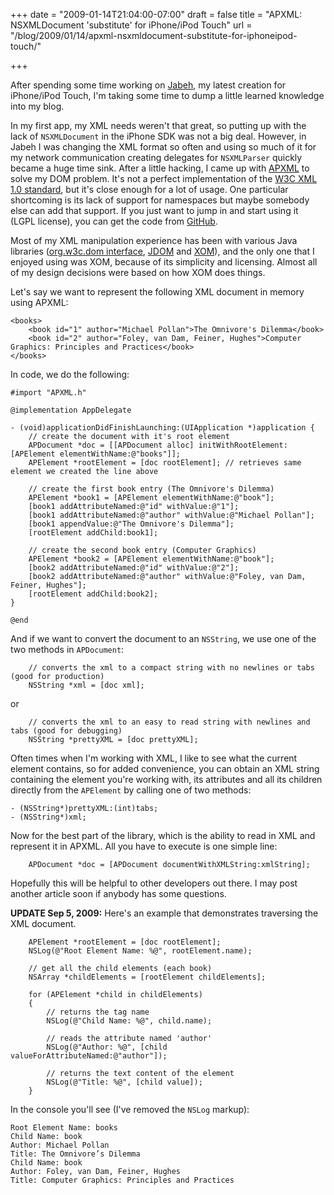 +++
date = "2009-01-14T21:04:00-07:00"
draft = false
title = "APXML: NSXMLDocument 'substitute' for iPhone/iPod Touch"
url = "/blog/2009/01/14/apxml-nsxmldocument-substitute-for-iphoneipod-touch/"

+++

After spending some time working on [Jabeh](https://jabeh.org/), my latest creation for iPhone/iPod Touch, I'm taking some time to dump a little learned knowledge into my blog.

In my first app, my XML needs weren't that great, so putting up with the lack of `NSXMLDocument` in the iPhone SDK was not a big deal. However, in Jabeh I was changing the XML format so often and using so much of it for my network communication creating delegates for `NSXMLParser` quickly became a huge time sink. After a little hacking, I came up with [APXML](https://github.com/arashpayan/apxml/) to solve my DOM problem. It's not a perfect implementation of the [W3C XML 1.0 standard](http://www.w3.org/TR/REC-xml/), but it's close enough for a lot of usage. One particular shortcoming is its lack of support for namespaces but maybe somebody else can add that support. If you just want to jump in and start using it (LGPL license), you can get the code from [GitHub](https://github.com/arashpayan/apxml/).

Most of my XML manipulation experience has been with various Java libraries ([org.w3c.dom interface](http://java.sun.com/javase/6/docs/api/org/w3c/dom/package-summary.html), [JDOM](http://jdom.org/) and [XOM](http://xom.nu/)), and the only one that I enjoyed using was XOM, because of its simplicity and licensing. Almost all of my design decisions were based on how XOM does things.

Let's say we want to represent the following XML document in memory using APXML:
```
<books>
    <book id="1" author="Michael Pollan">The Omnivore's Dilemma</book>
    <book id="2" author="Foley, van Dam, Feiner, Hughes">Computer Graphics: Principles and Practices</book>
</books>
```

In code, we do the following:
```
#import "APXML.h"

@implementation AppDelegate

- (void)applicationDidFinishLaunching:(UIApplication *)application {
    // create the document with it's root element
    APDocument *doc = [[APDocument alloc] initWithRootElement:[APElement elementWithName:@"books"]];
    APElement *rootElement = [doc rootElement]; // retrieves same element we created the line above

    // create the first book entry (The Omnivore's Dilemma)
    APElement *book1 = [APElement elementWithName:@"book"];
    [book1 addAttributeNamed:@"id" withValue:@"1"];
    [book1 addAttributeNamed:@"author" withValue:@"Michael Pollan"];
    [book1 appendValue:@"The Omnivore's Dilemma"];
    [rootElement addChild:book1];

    // create the second book entry (Computer Graphics)
    APElement *book2 = [APElement elementWithName:@"book"];
    [book2 addAttributeNamed:@"id" withValue:@"2"];
    [book2 addAttributeNamed:@"author" withValue:@"Foley, van Dam, Feiner, Hughes"];
    [rootElement addChild:book2];
}

@end
```
And if we want to convert the document to an `NSString`, we use one of the two methods in `APDocument`:
```
    // converts the xml to a compact string with no newlines or tabs (good for production)
    NSString *xml = [doc xml];
```
or
```
    // converts the xml to an easy to read string with newlines and tabs (good for debugging)
    NSString *prettyXML = [doc prettyXML];
```

Often times when I'm working with XML, I like to see what the current element contains, so for added convenience, you can obtain an XML string containing the element you're working with, its attributes and all its children directly from the `APElement` by calling one of two methods:
```
- (NSString*)prettyXML:(int)tabs;
- (NSString*)xml;
```
Now for the best part of the library, which is the ability to read in XML and represent it in APXML. All you have to execute is one simple line:
```
    APDocument *doc = [APDocument documentWithXMLString:xmlString];
```
Hopefully this will be helpful to other developers out there. I may post another article soon if anybody has some questions.

**UPDATE Sep 5, 2009:** Here's an example that demonstrates traversing the XML document.
```
    APElement *rootElement = [doc rootElement];
    NSLog(@"Root Element Name: %@", rootElement.name);

    // get all the child elements (each book)
    NSArray *childElements = [rootElement childElements];

    for (APElement *child in childElements)
    {
        // returns the tag name
        NSLog(@"Child Name: %@", child.name);

        // reads the attribute named 'author'
        NSLog(@"Author: %@", [child valueForAttributeNamed:@"author"]);

        // returns the text content of the element
        NSLog(@"Title: %@", [child value]);
    }
```
In the console you'll see (I've removed the `NSLog` markup):
```
Root Element Name: books
Child Name: book
Author: Michael Pollan
Title: The Omnivore’s Dilemma
Child Name: book
Author: Foley, van Dam, Feiner, Hughes
Title: Computer Graphics: Principles and Practices
```
